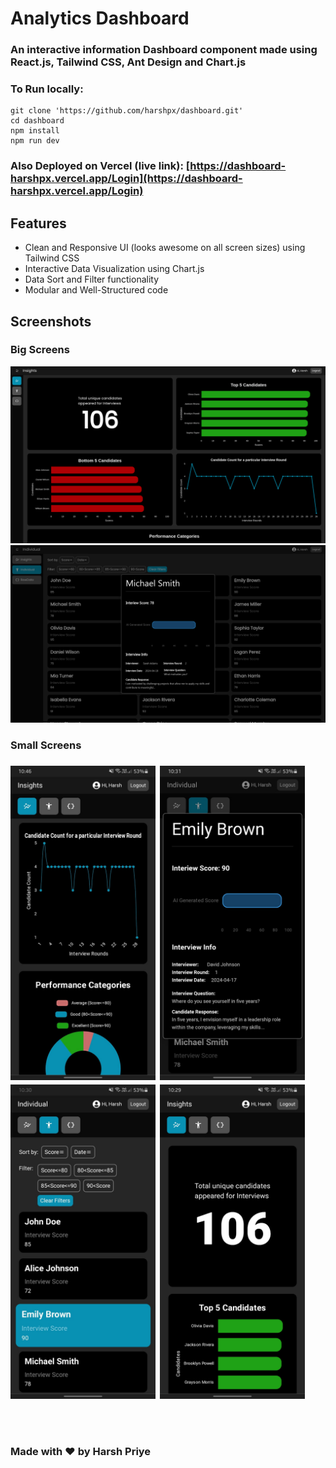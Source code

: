 # Analytics Dashboard
### An interactive information Dashboard component made using React.js, Tailwind CSS, Ant Design and Chart.js

### To Run locally:
```
git clone 'https://github.com/harshpx/dashboard.git'
cd dashboard
npm install
npm run dev
```

### Also Deployed on Vercel (live link): [https://dashboard-harshpx.vercel.app/Login](https://dashboard-harshpx.vercel.app/Login)

## Features
* Clean and Responsive UI (looks awesome on all screen sizes) using Tailwind CSS
* Interactive Data Visualization using Chart.js
* Data Sort and Filter functionality
* Modular and Well-Structured code

## Screenshots
<div>
<h3 style=''>Big Screens</h3>
<img src='./src/assets/ss/ss1.png'/>
<img src='./src/assets/ss/ss2.png'/>
</div>

<div style='display:flex; flex-direction:column; gap:0.5em'>
    <h3 style=''>Small Screens</h3>
    <div style='display:flex; gap:0.5em'>
        <img src='./src/assets/ss/ss3.jpeg' style='width:46%; height:46%'/>
        <img src='./src/assets/ss/ss4.jpeg' style='width:46%; height:46%'/>
    </div>
    <div style='display:flex; gap:0.5em'>
        <img src='./src/assets/ss/ss5.jpeg' style='width:46%; height:46%'/>
        <img src='./src/assets/ss/ss6.jpeg' style='width:46%; height:46%'/>
    </div>
</div>

<br/>
<br/>
<br/>

### Made with &hearts; by Harsh Priye